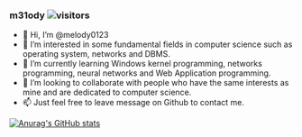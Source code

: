 ### m31ody ![visitors](https://visitor-badge.laobi.icu/badge?page_id=melody0123.readme)
- 👋 Hi, I’m @melody0123
- 👀 I’m interested in some fundamental fields in computer science such as operating system, networks and DBMS.
- 🌱 I’m currently learning Windows kernel programming, networks programming, neural networks and Web Application programming.
- 💞️ I’m looking to collaborate with people who have the same interests as mine and are dedicated to computer science.
- 📫 Just feel free to leave message on Github to contact me.

[![Anurag's GitHub stats](https://github-readme-stats.vercel.app/api?username=melody0123&count_private=true)](https://github.com/anuraghazra/github-readme-stats)

<!---
melody0123/melody0123 is a ✨ special ✨ repository because its `README.md` (this file) appears on your GitHub profile.
You can click the Preview link to take a look at your changes.
--->
